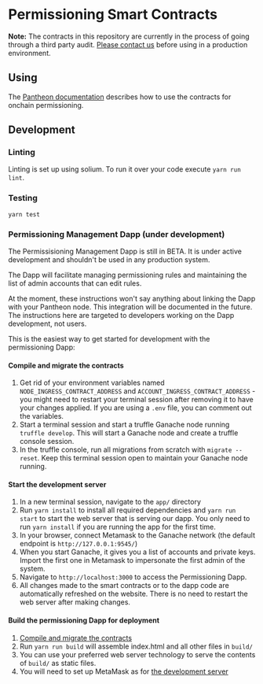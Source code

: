 # Permissioning Smart Contracts

**Note:** The contracts in this repository are currently in the process of going through a third party audit. [Please
contact us](https://pegasys.tech/contact/) before using in a production environment.

## Using

The [Pantheon documentation](https://docs.pantheon.pegasys.tech/en/stable/Permissions/Onchain-Permissioning/)
describes how to use the contracts for onchain permissioning.

## Development

### Linting
Linting is set up using solium. To run it over your code execute `yarn run lint`.

### Testing
`yarn test`

### Permissioning Management Dapp (under development)

The Permissisioning Management Dapp is still in BETA. It is under active development and shouldn't be used in any production system.

The Dapp will facilitate managing permissioning rules and maintaining the list of admin accounts that can edit rules.

At the moment, these instructions won't say anything about linking the Dapp with your Pantheon node. This integration will be documented in the future. The instructions here are targeted to developers working on the Dapp development, not users.

This is the easiest way to get started for development with the permissioning Dapp:

#### Compile and migrate the contracts ####
1. Get rid of your environment variables named `NODE_INGRESS_CONTRACT_ADDRESS` and `ACCOUNT_INGRESS_CONTRACT_ADDRESS` - you might need to restart your terminal session after removing it to have your changes applied. If you are using a `.env` file, you can comment out the variables.
1. Start a terminal session and start a truffle Ganache node running `truffle develop`. This will start a Ganache node and create a truffle console session.
1. In the truffle console, run all migrations from scratch with `migrate --reset`. Keep this terminal session open to maintain your Ganache node running.

#### Start the development server ####
1. In a new terminal session, navigate to the `app/` directory 
1. Run `yarn install` to install all required dependencies and `yarn run start` to start the web server that is serving our dapp. You only need to run `yarn install` if you are running the app for the first time.
1. In your browser, connect Metamask to the Ganache network (the default endpoint is `http://127.0.0.1:9545/`)
1. When you start Ganache, it gives you a list of accounts and private keys. Import the first one in Metamask to impersonate the first admin of the system.
1. Navigate to `http://localhost:3000` to access the Permissioning Dapp.
1. All changes made to the smart contracts or to the dapp code are automatically refreshed on the website. There is no need to restart the web server after making changes.

#### Build the permissioning Dapp for deployment ####

1. [Compile and migrate the contracts](#compile-and-migrate-the-contracts)
1. Run `yarn run build` will assemble index.html and all other files in `build/`
1. You can use your preferred web server technology to serve the contents of `build/` as static files.
1. You will need to set up MetaMask as for [the development server](#start-the-development-server)
